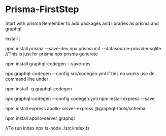 # Prisma-FirstStep
Start with prisma
Remember to add packages and libraries as prisma and graphql

Install :

npm install prisma --save-dev
npx prisma init --datasource-provider sqlite //This is just for prisma
npx prisma generate

npm install graphql-codegen --save-dev

npx graphql-codegen --config src/codegen.yml
if this no works use de command line under

npm install -g graphql-codegen

npx graphql-codegen --config codegen.yml
npm install express --save

npm install express apollo-server-express @graphql-tools/schema

npm install apollo-server graphql

//To run index
npx ts-node ./src/index.ts  
